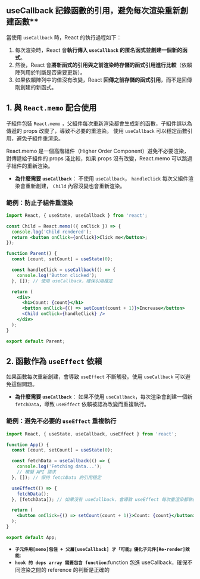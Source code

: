 
## useCallback 記錄函數的引用，避免每次渲染重新創建函數**

當使用 `useCallback` 時，React 的執行過程如下：

1. 每次渲染時，React 會**執行傳入 `useCallback` 的匿名函式並創建一個新的函式**。
2. 然後，React 會**將新函式的引用與之前渲染時存儲的函式引用進行比較**（依賴陣列用於判斷是否需要更新）。
3. 如果依賴陣列中的值沒有改變，React **回傳之前存儲的函式引用**，而不是回傳剛創建的新函式。

## 1. 與 `React.memo` 配合使用
子組件包裝 `React.memo` ，父組件每次重新渲染都會生成新的函數，子組件誤以為傳遞的 props 改變了，導致不必要的重渲染。
使用 `useCallback` 可以穩定函數引用，避免子組件重渲染。

React.memo 是一個高階組件（Higher Order Component）避免不必要渲染，
對傳遞給子組件的 props 淺比較，如果 props 沒有改變，React.memo 可以跳過子組件的重新渲染。

- **為什麼需要 `useCallback`**：
  不使用 `useCallback`，
  `handleClick` 每次父組件渲染會重新創建，
  `Child` 內容沒變也會重新渲染。

### 範例：防止子組件重渲染
```jsx
import React, { useState, useCallback } from 'react';

const Child = React.memo(({ onClick }) => {
  console.log('Child rendered');
  return <button onClick={onClick}>Click me</button>;
});

function Parent() {
  const [count, setCount] = useState(0);

  const handleClick = useCallback(() => {
    console.log('Button clicked');
  }, []); // 使用 useCallback，確保引用穩定

  return (
    <div>
      <h1>Count: {count}</h1>
      <button onClick={() => setCount(count + 1)}>Increase</button>
      <Child onClick={handleClick} />
    </div>
  );
}

export default Parent;
```
## 2. 函數作為 `useEffect` 依賴
如果函數每次重新創建，會導致 `useEffect` 不斷觸發。使用 `useCallback` 可以避免這個問題。

- **為什麼需要 `useCallback`**：
  如果不使用 `useCallback`，每次渲染會創建一個新 `fetchData`，導致 `useEffect` 依賴被認為改變而重複執行。

### 範例：避免不必要的 `useEffect` 重複執行
```jsx
import React, { useState, useCallback, useEffect } from 'react';

function App() {
  const [count, setCount] = useState(0);

  const fetchData = useCallback(() => {
    console.log('Fetching data...');
    // 模擬 API 請求
  }, []); // 保持 fetchData 的引用穩定

  useEffect(() => {
    fetchData();
  }, [fetchData]); // 如果沒有 useCallback，會導致 useEffect 每次重渲染都執行

  return (
    <button onClick={() => setCount(count + 1)}>Count: {count}</button>
  );
}

export default App;
```

- **`子元件用[memo]包住 + 父層[useCallback] 才「可能」優化子元件[Re-render]效能`**:
- **`hook 的 deps array 需要包含 function`**:function 包進 useCallback，確保不同渲染之間的 reference 的判斷是正確的
